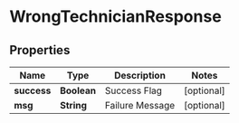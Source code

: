 
# WrongTechnicianResponse

## Properties
Name | Type | Description | Notes
------------ | ------------- | ------------- | -------------
**success** | **Boolean** | Success Flag |  [optional]
**msg** | **String** | Failure Message |  [optional]



